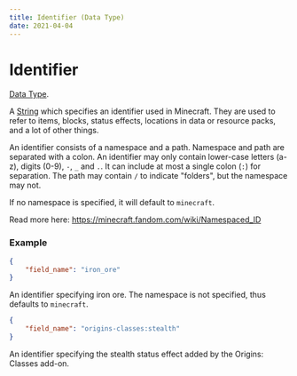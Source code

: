 ```yaml
---
title: Identifier (Data Type)
date: 2021-04-04
---
```

# Identifier

[Data Type](../data_types.md).

A [String](string.md) which specifies an identifier used in Minecraft. They are used to refer to items, blocks, status effects, locations in data or resource packs, and a lot of other things.


An identifier consists of a namespace and a path. Namespace and path are separated with a colon. An identifier may only contain lower-case letters (a-z), digits (0-9), `-`, `_` and `.`. It can include at most a single colon (`:`) for separation. The path may contain `/` to indicate "folders", but the namespace may not.

If no namespace is specified, it will default to `minecraft`.

Read more here: https://minecraft.fandom.com/wiki/Namespaced_ID

### Example

```json
{
	"field_name": "iron_ore"
}
```
An identifier specifying iron ore. The namespace is not specified, thus defaults to `minecraft`.

```json
{
	"field_name": "origins-classes:stealth"
}
```
An identifier specifying the stealth status effect added by the Origins: Classes add-on.
